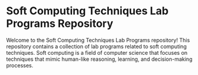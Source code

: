 # Soft Computing Techniques Lab Programs Repository

Welcome to the Soft Computing Techniques Lab Programs repository! This repository contains a collection of lab programs related to soft computing techniques. Soft computing is a field of computer science that focuses on techniques that mimic human-like reasoning, learning, and decision-making processes.

